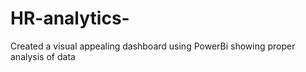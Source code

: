 # HR-analytics-
Created a visual appealing dashboard using PowerBi showing proper analysis of data 
